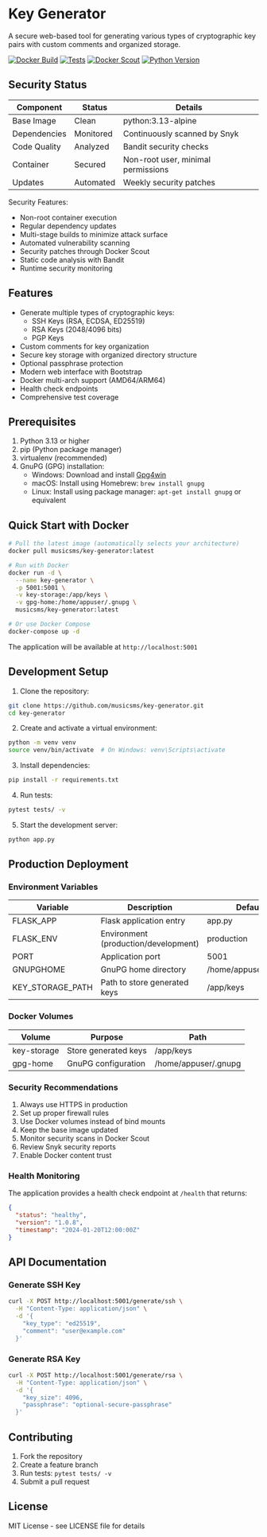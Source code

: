 # Key Generator

A secure web-based tool for generating various types of cryptographic key pairs with custom comments and organized storage.

[![Docker Build](https://github.com/musicsms/key-generator/actions/workflows/docker-publish.yml/badge.svg)](https://github.com/musicsms/key-generator/actions/workflows/docker-publish.yml)
[![Tests](https://github.com/musicsms/key-generator/actions/workflows/test.yml/badge.svg)](https://github.com/musicsms/key-generator/actions/workflows/test.yml)
[![Docker Scout](https://img.shields.io/badge/docker%20scout-monitored-blue)](https://scout.docker.com/image/docker.io/musicsms/key-generator)
[![Python Version](https://img.shields.io/badge/python-3.13-blue.svg)](https://www.python.org/downloads/)

## Security Status

| Component | Status | Details |
|-----------|--------|---------|
| Base Image | Clean | python:3.13-alpine |
| Dependencies | Monitored | Continuously scanned by Snyk |
| Code Quality | Analyzed | Bandit security checks |
| Container | Secured | Non-root user, minimal permissions |
| Updates | Automated | Weekly security patches |

Security Features:
- Non-root container execution
- Regular dependency updates
- Multi-stage builds to minimize attack surface
- Automated vulnerability scanning
- Security patches through Docker Scout
- Static code analysis with Bandit
- Runtime security monitoring

## Features

- Generate multiple types of cryptographic keys:
  - SSH Keys (RSA, ECDSA, ED25519)
  - RSA Keys (2048/4096 bits)
  - PGP Keys
- Custom comments for key organization
- Secure key storage with organized directory structure
- Optional passphrase protection
- Modern web interface with Bootstrap
- Docker multi-arch support (AMD64/ARM64)
- Health check endpoints
- Comprehensive test coverage

## Prerequisites

1. Python 3.13 or higher
2. pip (Python package manager)
3. virtualenv (recommended)
4. GnuPG (GPG) installation:
   - Windows: Download and install [Gpg4win](https://www.gpg4win.org)
   - macOS: Install using Homebrew: `brew install gnupg`
   - Linux: Install using package manager: `apt-get install gnupg` or equivalent

## Quick Start with Docker

```bash
# Pull the latest image (automatically selects your architecture)
docker pull musicsms/key-generator:latest

# Run with Docker
docker run -d \
  --name key-generator \
  -p 5001:5001 \
  -v key-storage:/app/keys \
  -v gpg-home:/home/appuser/.gnupg \
  musicsms/key-generator:latest

# Or use Docker Compose
docker-compose up -d
```

The application will be available at `http://localhost:5001`

## Development Setup

1. Clone the repository:
```bash
git clone https://github.com/musicsms/key-generator.git
cd key-generator
```

2. Create and activate a virtual environment:
```bash
python -m venv venv
source venv/bin/activate  # On Windows: venv\Scripts\activate
```

3. Install dependencies:
```bash
pip install -r requirements.txt
```

4. Run tests:
```bash
pytest tests/ -v
```

5. Start the development server:
```bash
python app.py
```

## Production Deployment

### Environment Variables

| Variable | Description | Default |
|----------|-------------|---------|
| FLASK_APP | Flask application entry | app.py |
| FLASK_ENV | Environment (production/development) | production |
| PORT | Application port | 5001 |
| GNUPGHOME | GnuPG home directory | /home/appuser/.gnupg |
| KEY_STORAGE_PATH | Path to store generated keys | /app/keys |

### Docker Volumes

| Volume | Purpose | Path |
|--------|---------|------|
| key-storage | Store generated keys | /app/keys |
| gpg-home | GnuPG configuration | /home/appuser/.gnupg |

### Security Recommendations

1. Always use HTTPS in production
2. Set up proper firewall rules
3. Use Docker volumes instead of bind mounts
4. Keep the base image updated
5. Monitor security scans in Docker Scout
6. Review Snyk security reports
7. Enable Docker content trust

### Health Monitoring

The application provides a health check endpoint at `/health` that returns:
```json
{
  "status": "healthy",
  "version": "1.0.8",
  "timestamp": "2024-01-20T12:00:00Z"
}
```

## API Documentation

### Generate SSH Key
```bash
curl -X POST http://localhost:5001/generate/ssh \
  -H "Content-Type: application/json" \
  -d '{
    "key_type": "ed25519",
    "comment": "user@example.com"
  }'
```

### Generate RSA Key
```bash
curl -X POST http://localhost:5001/generate/rsa \
  -H "Content-Type: application/json" \
  -d '{
    "key_size": 4096,
    "passphrase": "optional-secure-passphrase"
  }'
```

## Contributing

1. Fork the repository
2. Create a feature branch
3. Run tests: `pytest tests/ -v`
4. Submit a pull request

## License

MIT License - see LICENSE file for details
